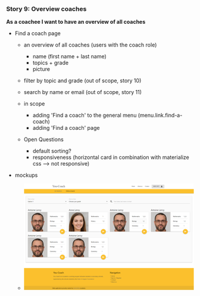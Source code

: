 ### Story 9: Overview coaches

**As a coachee I want to have an overview of all coaches**

- Find a coach page
    - an overview of all coaches (users with the coach role)
        - name (first name + last name)
        - topics + grade
        - picture
    - filter by topic and grade (out of scope, story 10)
    - search by name or email (out of scope, story 11)
     
  - in scope
      - adding 'Find a coach' to the general menu (menu.link.find-a-coach)
      - adding 'Find a coach' page 

  - Open Questions
       - default sorting?
       - responsiveness (horizontal card in combination with materialize css --> not responsive) 
       

 - mockups
     - ![signin](../img/find-a-coach.png)